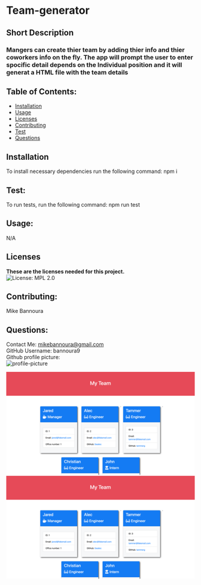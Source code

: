 
  # Team-generator

  ## Short Description
  ### Mangers can create thier team by adding thier info and thier coworkers info on the fly. The app will prompt the user to enter spocific detail depends on the Individual position and it will generat a HTML file with the team details
  ## Table of Contents:
- [Installation](#Installation)
- [Usage](#Usage)
- [Licenses](#Licenses)
- [Contributing](#Contributing)
- [Test](#Test)
- [Questions](#Questions)



## Installation
To install necessary dependencies run the following command:
  npm i
## Test:
  To run tests, run the following command:
  npm run test

## Usage:
  N/A
## Licenses
**These are the licenses needed for this project.** <br/>
![License: MPL 2.0](https://img.shields.io/badge/License-MPL%202.0-brightgreen.svg)

## Contributing:
  Mike Bannoura


## Questions:
Contact Me: mikebannoura@gmail.com<br/>
GitHub Username: bannoura9<br/>
Github profile picture:<br/>
![profile-picture](https://avatars2.githubusercontent.com/u/47578041?v=4=100x)

<img width="600" src="Assets/10-OOP-homework-demo-1.png" alt="1st screenshot"> <br>
<img width="600" src="Assets/10-OOP-homework-demo-1.png" alt="2nd screenshot">

